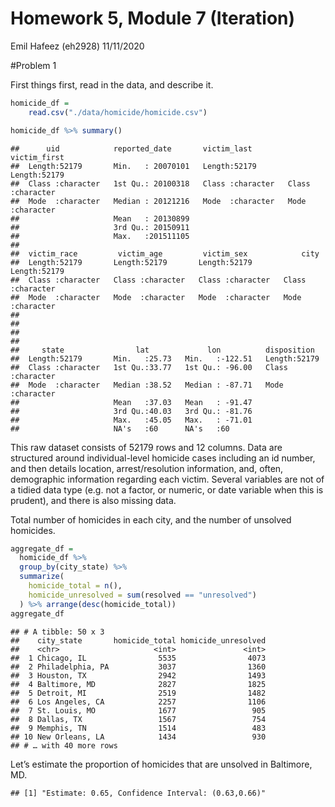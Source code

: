 Homework 5, Module 7 (Iteration)
================
Emil Hafeez (eh2928)
11/11/2020

\#Problem 1

First things first, read in the data, and describe it.

``` r
homicide_df = 
    read.csv("./data/homicide/homicide.csv")

homicide_df %>% summary()
```

    ##      uid            reported_date       victim_last        victim_first      
    ##  Length:52179       Min.   : 20070101   Length:52179       Length:52179      
    ##  Class :character   1st Qu.: 20100318   Class :character   Class :character  
    ##  Mode  :character   Median : 20121216   Mode  :character   Mode  :character  
    ##                     Mean   : 20130899                                        
    ##                     3rd Qu.: 20150911                                        
    ##                     Max.   :201511105                                        
    ##                                                                              
    ##  victim_race         victim_age         victim_sex            city          
    ##  Length:52179       Length:52179       Length:52179       Length:52179      
    ##  Class :character   Class :character   Class :character   Class :character  
    ##  Mode  :character   Mode  :character   Mode  :character   Mode  :character  
    ##                                                                             
    ##                                                                             
    ##                                                                             
    ##                                                                             
    ##     state                lat             lon          disposition       
    ##  Length:52179       Min.   :25.73   Min.   :-122.51   Length:52179      
    ##  Class :character   1st Qu.:33.77   1st Qu.: -96.00   Class :character  
    ##  Mode  :character   Median :38.52   Median : -87.71   Mode  :character  
    ##                     Mean   :37.03   Mean   : -91.47                     
    ##                     3rd Qu.:40.03   3rd Qu.: -81.76                     
    ##                     Max.   :45.05   Max.   : -71.01                     
    ##                     NA's   :60      NA's   :60

This raw dataset consists of 52179 rows and 12 columns. Data are
structured around individual-level homicide cases including an id
number, and then details location, arrest/resolution information, and,
often, demographic information regarding each victim. Several variables
are not of a tidied data type (e.g. not a factor, or numeric, or date
variable when this is prudent), and there is also missing data.

Total number of homicides in each city, and the number of unsolved
homicides.

``` r
aggregate_df = 
  homicide_df %>% 
  group_by(city_state) %>% 
  summarize(
    homicide_total = n(),
    homicide_unresolved = sum(resolved == "unresolved")
  ) %>% arrange(desc(homicide_total))
aggregate_df
```

    ## # A tibble: 50 x 3
    ##    city_state       homicide_total homicide_unresolved
    ##    <chr>                     <int>               <int>
    ##  1 Chicago, IL                5535                4073
    ##  2 Philadelphia, PA           3037                1360
    ##  3 Houston, TX                2942                1493
    ##  4 Baltimore, MD              2827                1825
    ##  5 Detroit, MI                2519                1482
    ##  6 Los Angeles, CA            2257                1106
    ##  7 St. Louis, MO              1677                 905
    ##  8 Dallas, TX                 1567                 754
    ##  9 Memphis, TN                1514                 483
    ## 10 New Orleans, LA            1434                 930
    ## # … with 40 more rows

Let’s estimate the proportion of homicides that are unsolved in
Baltimore, MD.

    ## [1] "Estimate: 0.65, Confidence Interval: (0.63,0.66)"
